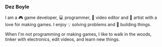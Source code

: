 ### Dez Boyle

I am a 🎮 game developer, 💻 programmer, 🎥 video editor and 🌈 artist with a love for making games. I enjoy 💡 solving problems and 🔨 building things.

When I'm not programming or making games, I like to walk in the woods, tinker with  electronics, edit videos, and learn new things.

<!--
**DezBoyle/DezBoyle** is a ✨ _special_ ✨ repository because its `README.md` (this file) appears on your GitHub profile.

Here are some ideas to get you started:

- 🔭 I’m currently working on ...
- 🌱 I’m currently learning ...
- 👯 I’m looking to collaborate on ...
- 🤔 I’m looking for help with ...
- 💬 Ask me about ...
- 📫 How to reach me: ...
- 😄 Pronouns: ...
- ⚡ Fun fact: ...
-->
